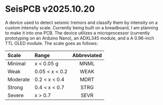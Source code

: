 # SeisPCB v2025.10.20
A device used to detect seismic tremors and classify them by intensity on a custom intensity scale. Currently being built on a breadboard, I am planning to make it into one PCB.
The device utilizes a microprocessor (currently prototyping on an Arduino Nano), an ADXL345 module, and a A 0.96-inch TTL OLED module.
The scale goes as follows:

| Scale      | Range          | Abbreviated  |
| :--------- | :------------- | :----------: |
| Minimal    | x < 0.05 g     | MNML         |
| Weak       | 0.05 < x < 0.2 | WEAK         |
| Moderate   | 0.2 < x < 0.4  | MDRT         |
| Strong     | 0.4 < x < 0.7  | STRG         |
| Severe     | x > 0.7        | SEVR         |

